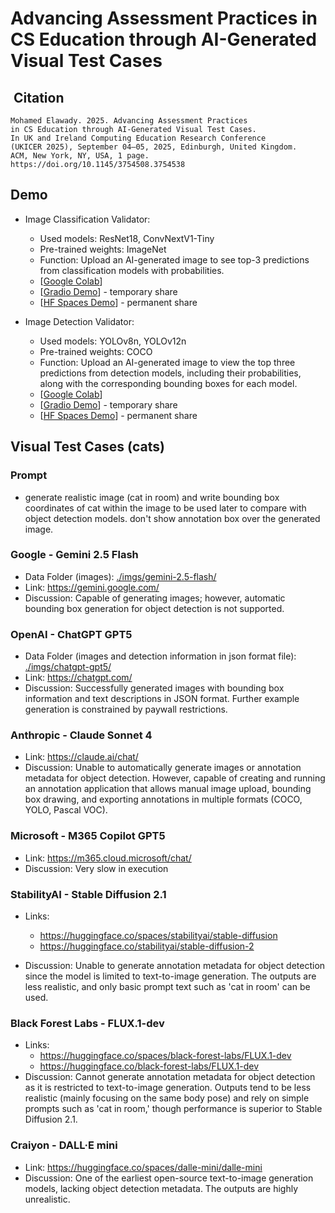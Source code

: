 # Advancing Assessment Practices in CS Education through AI-Generated Visual Test Cases

##  Citation

```ACM reference
Mohamed Elawady. 2025. Advancing Assessment Practices 
in CS Education through AI-Generated Visual Test Cases. 
In UK and Ireland Computing Education Research Conference 
(UKICER 2025), September 04–05, 2025, Edinburgh, United Kingdom. 
ACM, New York, NY, USA, 1 page.
https://doi.org/10.1145/3754508.3754538
```

## Demo

- Image Classification Validator:
  - Used models: ResNet18, ConvNextV1-Tiny
  - Pre-trained weights: ImageNet
  - Function: Upload an AI-generated image to see top-3 predictions from classification models with probabilities.
  - [[Google Colab](https://colab.research.google.com/drive/1Ma1eVp-A6btT7yLZzguuNXeAK0Grceuc?usp=sharing)]
  - [[Gradio Demo](https://f9c97e2b56721bb5c5.gradio.live/)] - temporary share
  - [[HF Spaces Demo](https://huggingface.co/spaces/mawady-uni/ImgClsValid)]  - permanent share

- Image Detection Validator:
  - Used models: YOLOv8n, YOLOv12n
  - Pre-trained weights: COCO
  - Function: Upload an AI-generated image to view the top three predictions from detection models, including their probabilities, along with the corresponding bounding boxes for each model.
  - [[Google Colab](https://colab.research.google.com/drive/1VMFIkbg4yrbRtlx6G0jmAOZUBnaqpfT_?usp=sharing)]
  - [[Gradio Demo](https://4f249791ef35fa7222.gradio.live/)] - temporary share
  - [[HF Spaces Demo](https://huggingface.co/spaces/mawady-uni/ImgDetValid)] - permanent share

## Visual Test Cases (cats)

### Prompt

- generate realistic image (cat in room) and write bounding box coordinates of cat within the image to be used later to compare with object detection models. don't show annotation box over the generated image.

### Google - Gemini 2.5 Flash

- Data Folder (images): [./imgs/gemini-2.5-flash/](./imgs/gemini-2.5-flash/)
- Link: <https://gemini.google.com/>
- Discussion: Capable of generating images; however, automatic bounding box generation for object detection is not supported.

### OpenAI - ChatGPT GPT5

- Data Folder (images and detection information in json format file): [./imgs/chatgpt-gpt5/](./imgs/chatgpt-gpt5/)
- Link: <https://chatgpt.com/>
- Discussion: Successfully generated images with bounding box information and text descriptions in JSON format. Further example generation is constrained by paywall restrictions.

### Anthropic - Claude Sonnet 4

- Link: <https://claude.ai/chat/>
- Discussion: Unable to automatically generate images or annotation metadata for object detection. However, capable of creating and running an annotation application that allows manual image upload, bounding box drawing, and exporting annotations in multiple formats (COCO, YOLO, Pascal VOC).

### Microsoft - M365 Copilot GPT5

- Link: <https://m365.cloud.microsoft/chat/>
- Discussion: Very slow in execution

### StabilityAI - Stable Diffusion 2.1

- Links:
  - <https://huggingface.co/spaces/stabilityai/stable-diffusion>
  - <https://huggingface.co/stabilityai/stable-diffusion-2>

- Discussion: Unable to generate annotation metadata for object detection since the model is limited to text-to-image generation. The outputs are less realistic, and only basic prompt text such as 'cat in room' can be used.

### Black Forest Labs - FLUX.1-dev

- Links:
  - <https://huggingface.co/spaces/black-forest-labs/FLUX.1-dev>
  - <https://huggingface.co/black-forest-labs/FLUX.1-dev>
- Discussion: Cannot generate annotation metadata for object detection as it is restricted to text-to-image generation. Outputs tend to be less realistic (mainly focusing on the same body pose) and rely on simple prompts such as 'cat in room,' though performance is superior to Stable Diffusion 2.1.

### Craiyon - DALL·E mini

- Link: <https://huggingface.co/spaces/dalle-mini/dalle-mini>
- Discussion: One of the earliest open-source text-to-image generation models, lacking object detection metadata. The outputs are highly unrealistic.
